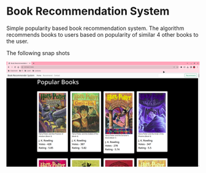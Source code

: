 # Book Recommendation System

Simple popularity based book recommendation system. The algorithm recommends books to users based on popularity of similar 4 other books to the user.

The following snap shots 

![alt text](imgs/book_recommender.png)
